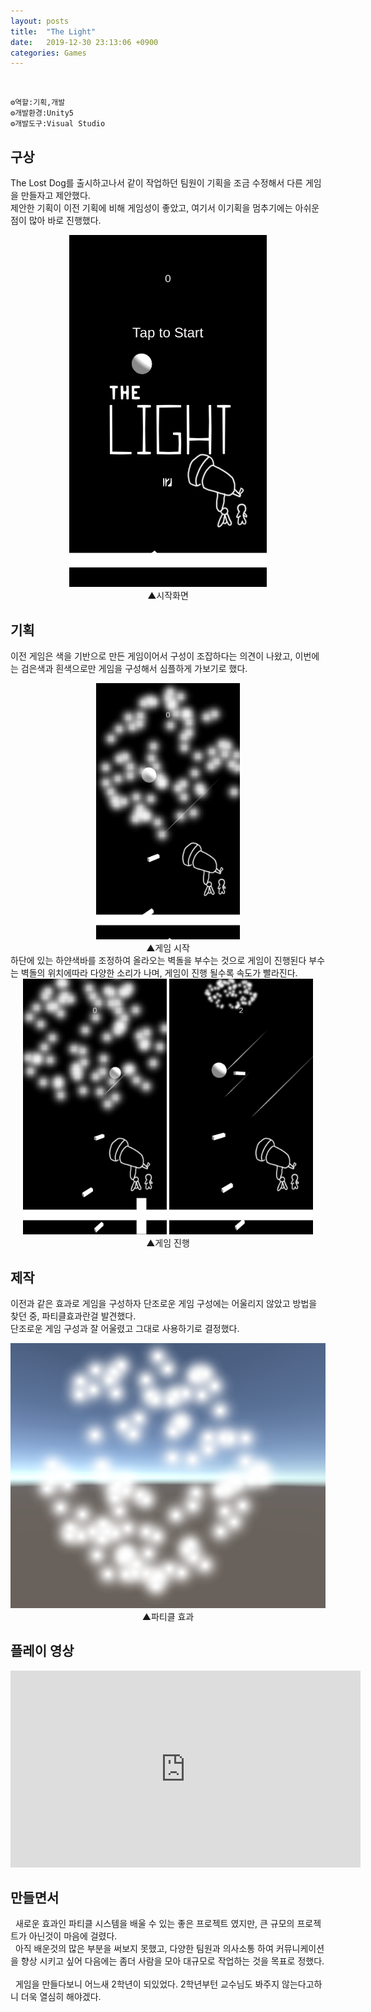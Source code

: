 ```yaml
---
layout: posts
title:  "The Light"
date:   2019-12-30 23:13:06 +0900
categories: Games
---
```

<br>

    ⚙️역할:기획,개발
    ⚙️개발환경:Unity5
    ⚙️개발도구:Visual Studio

구상
---
 The Lost Dog를 출시하고나서 같이 작업하던 팀원이 기획을 조금 수정해서 다른 게임을 만들자고 제안했다.  
제안한 기획이 이전 기획에 비해 게임성이 좋았고, 여기서 이기획을 멈추기에는 아쉬운점이 많아 바로 진행했다.  


<center><img src="\assets\images\light_main.png" alt="light_main" style="zoom:55%;" /></center>

<center><figcaption>▲시작화면</figcaption></center>  

기획
---
 이전 게임은 색을 기반으로 만든 게임이어서 구성이 조잡하다는 의견이 나왔고, 이번에는 검은색과 흰색으로만 게임을 구성해서 심플하게 가보기로 했다.

<center><img src="\assets\images\light_particle.png" alt="light_particle" style="zoom:40%;" /></center>

<center><figcaption>▲게임 시작</figcaption></center>
하단에 있는 하얀색바를 조정하여 올라오는 벽돌을 부수는 것으로 게임이 진행된다  
부수는 벽돌의 위치에따라 다양한 소리가 나며, 게임이 진행 될수록 속도가 빨라진다.  

<center><img src="\assets\images\light_play2.png" alt="light_play2" style="zoom:40%;" />
<img src="\assets\images\light_play.png" alt="light_play" style="zoom:40%;" /></center>



<center><figcaption>▲게임 진행</figcaption></center>

제작
---
 이전과 같은 효과로 게임을 구성하자 단조로운 게임 구성에는 어울리지 않았고
방법을 찾던 중, 파티클효과란걸 발견했다.  
 단조로운 게임 구성과 잘 어울렸고 그대로 사용하기로 결정했다.  

<center><img src="\assets\images\particle.png" alt="story3" style="zoom:80%;" />
</center>

<center><figcaption>▲파티클 효과</figcaption></center>

플레이 영상
---
<iframe width="560" height="315" src="https://www.youtube.com/embed/eD2qxX_XZVI" frameborder="0" allow="accelerometer; autoplay; clipboard-write; encrypted-media; gyroscope; picture-in-picture" allowfullscreen></iframe> 

만들면서
---
&nbsp; 새로운 효과인 파티클 시스템을 배울 수 있는 좋은 프로젝트 였지만, 큰 규모의 프로젝트가 아닌것이 마음에 걸렸다.  
&nbsp; 아직 배운것의 많은 부분을 써보지 못했고, 다양한 팀원과 의사소통 하여 커뮤니케이션을 향상 시키고 싶어 다음에는 좀더 사람을 모아 대규모로 작업하는 것을 목표로 정했다.  
<br>
&nbsp; 게임을 만들다보니 어느새 2학년이 되있었다. 2학년부턴 교수님도 봐주지 않는다고하니 더욱 열심히 해야겠다.

